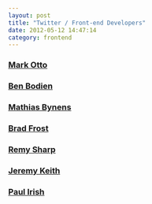 ```yaml
---
layout: post
title: "Twitter / Front-end Developers"
date: 2012-05-12 14:47:14
category: frontend
---
```


### [Mark Otto](https://twitter.com/#!/mdo)

### [Ben Bodien](https://twitter.com/#!/bbodien)

### [Mathias Bynens](https://twitter.com/#!/mathias)

### [Brad Frost](https://twitter.com/#!/brad_frost)

### [Remy Sharp](https://twitter.com/#!/rem)

### [Jeremy Keith](https://twitter.com/#!/adactio)

### [Paul Irish](https://twitter.com/#!/paul_irish)


